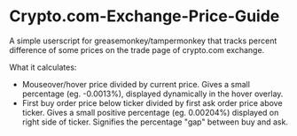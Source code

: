 # Crypto.com-Exchange-Price-Guide
A simple userscript for greasemonkey/tampermonkey that tracks percent difference of some prices on the trade page of crypto.com exchange.

What it calculates:
- Mouseover/hover price divided by current price. Gives a small percentage (eg. -0.0013%), displayed dynamically in the hover overlay.
- First buy order price below ticker divided by first ask order price above ticker. Gives a small positive percentage (eg. 0.00204%) displayed on right side of ticker. Signifies the percentage "gap" between buy and ask.
